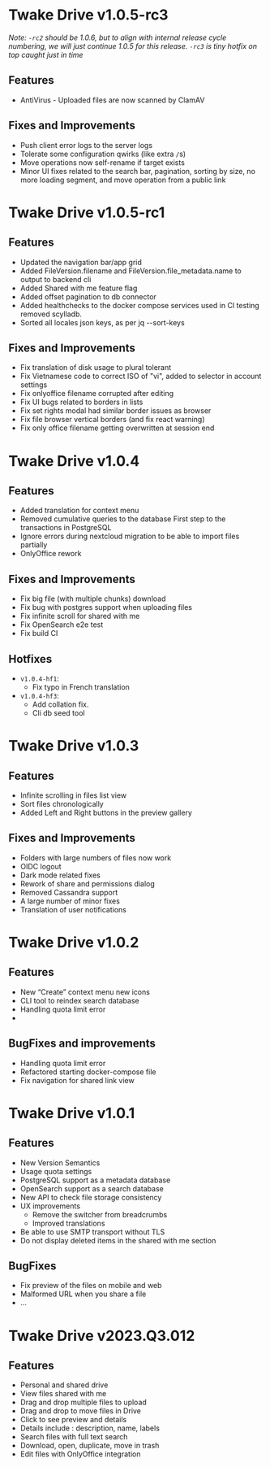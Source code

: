 # Twake Drive v1.0.5-rc3

*Note: `-rc2` should be 1.0.6, but to align with internal release cycle numbering, we
will just continue 1.0.5 for this release. `-rc3` is tiny hotfix on top caught just in
time*

## Features

- AntiVirus - Uploaded files are now scanned by ClamAV

## Fixes and Improvements

- Push client error logs to the server logs
- Tolerate some configuration qwirks (like extra `/`s)
- Move operations now self-rename if target exists
- Minor UI fixes related to the search bar, pagination,
  sorting by size, no more loading segment, and move
  operation from a public link


# Twake Drive v1.0.5-rc1

## Features

- Updated the navigation bar/app grid
- Added FileVersion.filename and FileVersion.file_metadata.name to output to backend cli
- Added Shared with me feature flag
- Added offset pagination to db connector
- Added healthchecks to the docker compose services used in CI testing removed scylladb.
- Sorted all locales json keys, as per jq --sort-keys

## Fixes and Improvements

- Fix translation of disk usage to plural tolerant
- Fix Vietnamese code to correct ISO of "vi", added to selector in account settings
- Fix onlyoffice filename corrupted after editing
- Fix UI bugs related to borders in lists
- Fix set rights modal had similar border issues as browser
- Fix file browser vertical borders (and fix react warning)
- Fix only office filename getting overwritten at session end


# Twake Drive v1.0.4

## Features

- Added translation for context menu
- Removed cumulative queries to the database First step to the transactions in PostgreSQL
- Ignore errors during nextcloud migration to be able to import files partially
- OnlyOffice rework

## Fixes and Improvements

- Fix big file (with multiple chunks) download
- Fix bug with postgres support when uploading files
- Fix infinite scroll for shared with me
- Fix OpenSearch e2e test
- Fix build CI

## Hotfixes
  - `v1.0.4-hf1`:
    - Fix typo in French translation
  - `v1.0.4-hf3`:
    - Add collation fix.
    - Cli db seed tool


# Twake Drive v1.0.3

## Features

- Infinite scrolling in files list view
- Sort files chronologically
- Added Left and Right buttons in the preview gallery

## Fixes and Improvements

- Folders with large numbers of files now work
- OIDC logout
- Dark mode related fixes
- Rework of share and permissions dialog
- Removed Cassandra support
- A large number of minor fixes
- Translation of user notifications


# Twake Drive v1.0.2

## Features

- New “Create” context menu new icons
- CLI tool to reindex search database
- Handling quota limit error
-
## BugFixes and improvements
- Handling quota limit error
- Refactored starting docker-compose file
- Fix navigation for shared link view


# Twake Drive v1.0.1

## Features

- New Version Semantics
- Usage quota settings
- PostgreSQL support as a metadata database
- OpenSearch support as a search database
- New API to check file storage consistency
- UX improvements
  - Remove the switcher from breadcrumbs
  - Improved translations
- Be able to use SMTP transport without TLS
- Do not display deleted items in the shared with me section

## BugFixes
- Fix preview of the files on mobile and web
- Malformed URL when you share a file
- ...


# Twake Drive v2023.Q3.012

## Features

- Personal and shared drive
- View files shared with me
- Drag and drop multiple files to upload
- Drag and drop to move files in Drive
- Click to see preview and details
- Details include : description, name, labels
- Search files with full text search
- Download, open, duplicate, move in trash
- Edit files with OnlyOffice integration
